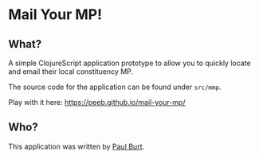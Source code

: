 # Mail Your MP!

## What?

A simple ClojureScript application prototype to allow you to quickly locate and email their local constituency MP.

The source code for the application can be found under `src/mmp`.

Play with it here: https://peeb.github.io/mail-your-mp/

## Who?

This application was written by [Paul Burt][pycurious].

[pycurious]: https://twitter.com/pycurious
